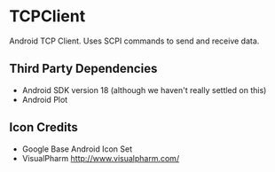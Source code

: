 # TCPClient
Android TCP Client. Uses SCPI commands to send and receive data.

## Third Party Dependencies
   * Android SDK version 18 (although we haven't really settled on this)
   * Android Plot
   
## Icon Credits
   * Google Base Android Icon Set
   * VisualPharm http://www.visualpharm.com/